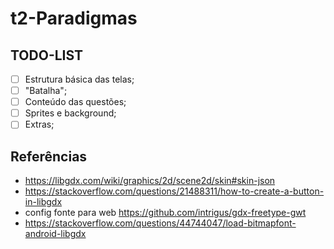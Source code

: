 # t2-Paradigmas

## TODO-LIST

* [ ] Estrutura básica das telas;
* [ ] "Batalha";
* [ ] Conteúdo das questões;
* [ ] Sprites e background;
* [ ] Extras;

## Referências

* https://libgdx.com/wiki/graphics/2d/scene2d/skin#skin-json
* https://stackoverflow.com/questions/21488311/how-to-create-a-button-in-libgdx
* config fonte para web https://github.com/intrigus/gdx-freetype-gwt
* https://stackoverflow.com/questions/44744047/load-bitmapfont-android-libgdx
